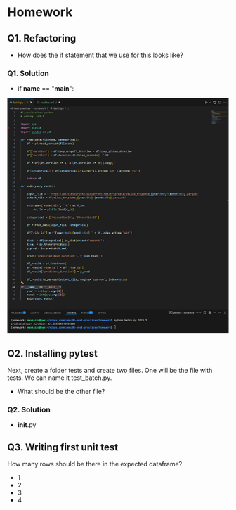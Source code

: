 # Homework 

## Q1. Refactoring

* How does the if statement that we use for this looks like?

### Q1. Solution

* if __name__ == "__main__":

![alt text](image.png)


## Q2. Installing pytest

Next, create a folder tests and create two files. One will be the file with tests. We can name it test_batch.py.

* What should be the other file?

### Q2. Solution

* __init__.py

## Q3. Writing first unit test

How many rows should be there in the expected dataframe?

* 1
* 2
* 3
* 4
